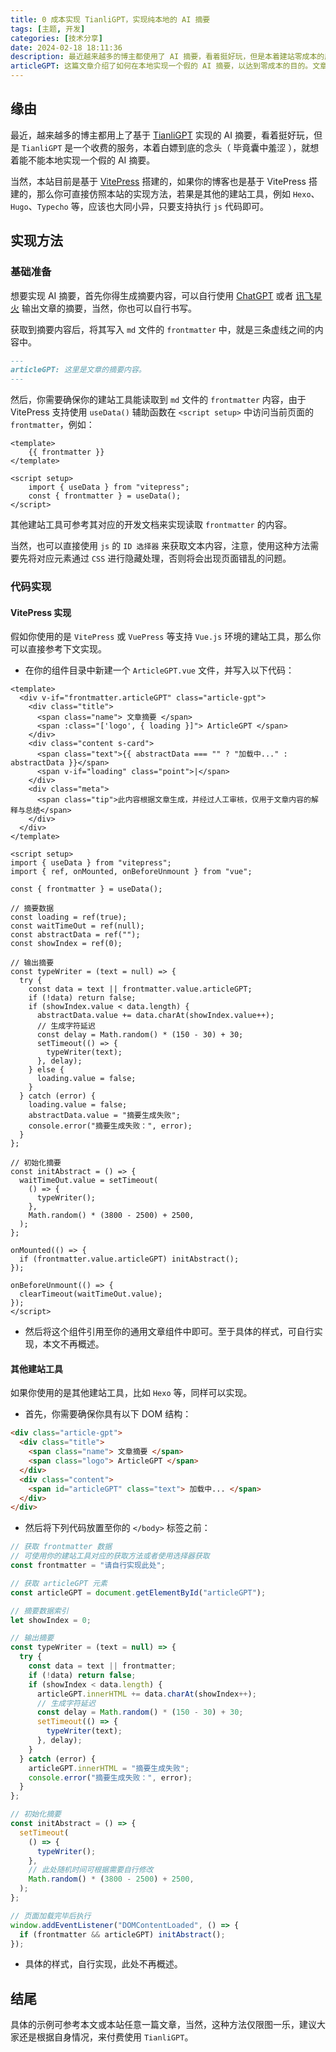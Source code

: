 ```yaml
---
title: 0 成本实现 TianliGPT，实现纯本地的 AI 摘要
tags: [主题, 开发]
categories: [技术分享]
date: 2024-02-18 18:11:36
description: 最近越来越多的博主都使用了 AI 摘要，看着挺好玩，但是本着建站零成本的原则，于是就想着纯本地实现一个假的 AI 摘要。
articleGPT: 这篇文章介绍了如何在本地实现一个假的 AI 摘要，以达到零成本的目的。文章首先提到了越来越多的博主使用基于 TianliGPT 的 AI 摘要服务，但由于该服务收费，作者希望通过本地实现来避免费用。接着，文章详细介绍了实现方法，包括基础准备和代码实现，分别针对 VitePress 和其他建站工具进行了说明。文章最后指出，这种方法仅限于娱乐，建议大家根据自身情况选择是否付费使用 TianliGPT。
---
```


## 缘由

最近，越来越多的博主都用上了基于 [TianliGPT](https://github.com/zhheo/Post-Abstract-AI) 实现的 AI 摘要，看着挺好玩，但是 `TianliGPT` 是一个收费的服务，本着白嫖到底的念头（ 毕竟囊中羞涩 ），就想着能不能本地实现一个假的 AI 摘要。

当然，本站目前是基于 [VitePress](https://vitepress.dev/) 搭建的，如果你的博客也是基于 VitePress 搭建的，那么你可直接仿照本站的实现方法，若果是其他的建站工具，例如 `Hexo`、`Hugo`、`Typecho` 等，应该也大同小异，只要支持执行 `js` 代码即可。

## 实现方法

### 基础准备

想要实现 AI 摘要，首先你得生成摘要内容，可以自行使用 [ChatGPT](https://chat.openai.com/) 或者 [讯飞星火](https://xinghuo.xfyun.cn/) 输出文章的摘要，当然，你也可以自行书写。

获取到摘要内容后，将其写入 `md` 文件的 `frontmatter` 中，就是三条虚线之间的内容中。

```md
---
articleGPT: 这里是文章的摘要内容。
---
```

然后，你需要确保你的建站工具能读取到 `md` 文件的 `frontmatter` 内容，由于 VitePress 支持使用 `useData()` 辅助函数在 `<script setup>` 中访问当前页面的 `frontmatter`，例如：

```vue
<template>
    {{ frontmatter }}
</template>

<script setup>
    import { useData } from "vitepress";
    const { frontmatter } = useData();
</script>
```

其他建站工具可参考其对应的开发文档来实现读取 `frontmatter` 的内容。

当然，也可以直接使用 `js` 的 `ID 选择器` 来获取文本内容，注意，使用这种方法需要先将对应元素通过 `CSS` 进行隐藏处理，否则将会出现页面错乱的问题。

### 代码实现

#### VitePress 实现

假如你使用的是 `VitePress` 或 `VuePress` 等支持 `Vue.js` 环境的建站工具，那么你可以直接参考下文实现。

- 在你的组件目录中新建一个 `ArticleGPT.vue` 文件，并写入以下代码：

```vue
<template>
  <div v-if="frontmatter.articleGPT" class="article-gpt">
    <div class="title">
      <span class="name"> 文章摘要 </span>
      <span :class="['logo', { loading }]"> ArticleGPT </span>
    </div>
    <div class="content s-card">
      <span class="text">{{ abstractData === "" ? "加载中..." : abstractData }}</span>
      <span v-if="loading" class="point">|</span>
    </div>
    <div class="meta">
      <span class="tip">此内容根据文章生成，并经过人工审核，仅用于文章内容的解释与总结</span>
    </div>
  </div>
</template>

<script setup>
import { useData } from "vitepress";
import { ref, onMounted, onBeforeUnmount } from "vue";

const { frontmatter } = useData();

// 摘要数据
const loading = ref(true);
const waitTimeOut = ref(null);
const abstractData = ref("");
const showIndex = ref(0);

// 输出摘要
const typeWriter = (text = null) => {
  try {
    const data = text || frontmatter.value.articleGPT;
    if (!data) return false;
    if (showIndex.value < data.length) {
      abstractData.value += data.charAt(showIndex.value++);
      // 生成字符延迟
      const delay = Math.random() * (150 - 30) + 30;
      setTimeout(() => {
        typeWriter(text);
      }, delay);
    } else {
      loading.value = false;
    }
  } catch (error) {
    loading.value = false;
    abstractData.value = "摘要生成失败";
    console.error("摘要生成失败：", error);
  }
};

// 初始化摘要
const initAbstract = () => {
  waitTimeOut.value = setTimeout(
    () => {
      typeWriter();
    },
    Math.random() * (3800 - 2500) + 2500,
  );
};

onMounted(() => {
  if (frontmatter.value.articleGPT) initAbstract();
});

onBeforeUnmount(() => {
  clearTimeout(waitTimeOut.value);
});
</script>
```

- 然后将这个组件引用至你的通用文章组件中即可。至于具体的样式，可自行实现，本文不再概述。

#### 其他建站工具

如果你使用的是其他建站工具，比如 `Hexo` 等，同样可以实现。

- 首先，你需要确保你具有以下 DOM 结构：

```html
<div class="article-gpt">
  <div class="title">
    <span class="name"> 文章摘要 </span>
    <span class="logo"> ArticleGPT </span>
  </div>
  <div class="content">
    <span id="articleGPT" class="text"> 加载中... </span>
  </div>
</div>
```

- 然后将下列代码放置至你的 `</body>` 标签之前：

```js
// 获取 frontmatter 数据
// 可使用你的建站工具对应的获取方法或者使用选择器获取
const frontmatter = "请自行实现此处";

// 获取 articleGPT 元素
const articleGPT = document.getElementById("articleGPT");

// 摘要数据索引
let showIndex = 0;

// 输出摘要
const typeWriter = (text = null) => {
  try {
    const data = text || frontmatter;
    if (!data) return false;
    if (showIndex < data.length) {
      articleGPT.innerHTML += data.charAt(showIndex++);
      // 生成字符延迟
      const delay = Math.random() * (150 - 30) + 30;
      setTimeout(() => {
        typeWriter(text);
      }, delay);
    }
  } catch (error) {
    articleGPT.innerHTML = "摘要生成失败";
    console.error("摘要生成失败：", error);
  }
};

// 初始化摘要
const initAbstract = () => {
  setTimeout(
    () => {
      typeWriter();
    },
    // 此处随机时间可根据需要自行修改
    Math.random() * (3800 - 2500) + 2500,
  );
};

// 页面加载完毕后执行
window.addEventListener("DOMContentLoaded", () => {
  if (frontmatter && articleGPT) initAbstract();
});
```

- 具体的样式，自行实现，此处不再概述。

## 结尾

具体的示例可参考本文或本站任意一篇文章，当然，这种方法仅限图一乐，建议大家还是根据自身情况，来付费使用 `TianliGPT`。